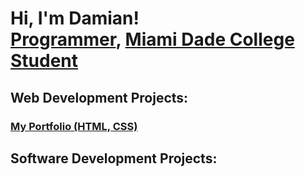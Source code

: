<h1>Hi, I'm Damian! <br/><a href="https://github.com/MDamianCoding">Programmer</a>, <a href="https://www.linkedin.com/in/damian-mena-17855b362" target="_blank">Miami Dade College Student</a></h1>
<h2>Web Development Projects:</h2>
<h3><a href="https://mdamiancoding.github.io" target="_blank">My Portfolio (HTML, CSS)</a></h3>
<h2>Software Development Projects:</h2>
